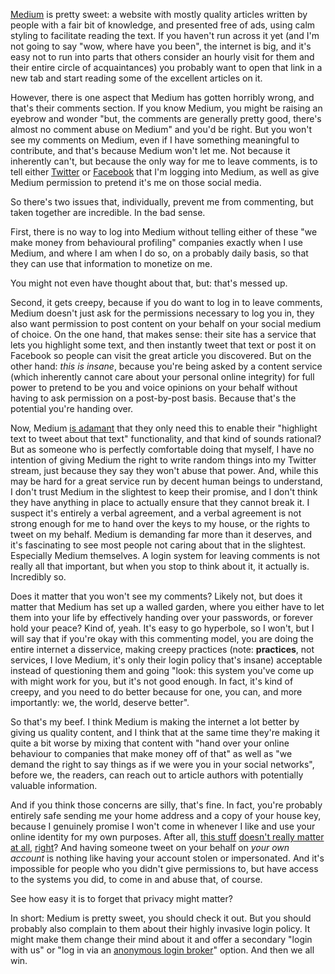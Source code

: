 [Medium](https://medium.com) is pretty sweet: a website with mostly quality articles written by people with a fair bit of knowledge, and presented free of ads, using calm styling to facilitate reading the text. If you haven't run across it yet (and I'm not going to say "wow, where have you been", the internet is big, and it's easy not to run into parts that others consider an hourly visit for them and their entire circle of acquaintances) you probably want to open that link in a new tab and start reading some of the excellent articles on it.

However, there is one aspect that Medium has gotten horribly wrong, and that's their comments section. If you know Medium, you might be raising an eyebrow and wonder "but, the comments are generally pretty good, there's almost no comment abuse on Medium" and you'd be right. But you won't see my comments on Medium, even if I have something meaningful to contribute, and that's because Medium won't let me. Not because it inherently can't, but because the only way for me to leave comments, is to tell either [Twitter](https://twitter.com) or [Facebook](https://www.facebook.com) that I'm logging into Medium, as well as give Medium permission to pretend it's me on those social media.

So there's two issues that, individually, prevent me from commenting, but taken together are incredible. In the bad sense.

First, there is no way to log into Medium without telling either of these "we make money from behavioural profiling" companies exactly when I use Medium, and where I am when I do so, on a probably daily basis, so that they can use that information to monetize on me.

You might not even have thought about that, but: that's messed up.

Second, it gets creepy, because if you do want to log in to leave comments, Medium doesn't just ask for the permissions necessary to log you in, they also want permission to post content on your behalf on your social medium of choice. On the one hand, that makes sense: their site has a service that lets you highlight some text, and then instantly tweet that text or post it on Facebook so people can visit the great article you discovered. But on the other hand: *this is insane*, because you're being asked by a content service (which inherently cannot care about your personal online integrity) for full power to pretend to be you and voice opinions on your behalf without having to ask permission on a post-by-post basis. Because that's the potential you're handing over.

Now, Medium [is adamant](https://twitter.com/TheRealPomax/status/559763695480229888) that they only need this to enable their "highlight text to tweet about that text" functionality, and that kind of sounds rational? But as someone who is perfectly comfortable doing that myself, I have no intention of giving Medium the right to write random things into my Twitter stream, just because they say they won't abuse that power. And, while this may be hard for a great service run by decent human beings to understand, I don't trust Medium in the slightest to keep their promise, and I don't think they have anything in place to actually ensure that they cannot break it. I suspect it's entirely a verbal agreement, and a verbal agreement is not strong enough for me to hand over the keys to my house, or the rights to tweet on my behalf. Medium is demanding far more than it deserves, and it's fascinating to see most people not caring about that in the slightest. Especially Medium themselves. A login system for leaving comments is not really all that important, but when you stop to think about it, it actually is. Incredibly so.

Does it matter that you won't see my comments? Likely not, but does it matter that Medium has set up a walled garden, where you either have to let them into your life by effectively handing over your passwords, or forever hold your peace? Kind of, yeah. It's easy to go hyperbole, so I won't, but I will say that if you're okay with this commenting model, you are doing the entire internet a disservice, making creepy practices (note: **practices**, not services, I love Medium, it's only their login policy that's insane) acceptable instead of questioning them and going "look: this system you've come up with might work for you, but it's not good enough. In fact, it's kind of creepy, and you need to do better because for one, you can, and more importantly: we, the world, deserve better".

So that's my beef. I think Medium is making the internet a lot better by giving us quality content, and I think that at the same time they're making it quite a bit worse by mixing that content with "hand over your online behaviour to companies that make money off of that" as well as "we demand the right to say things as if we were you in your social networks", before we, the readers, can reach out to article authors with potentially valuable information.

And if you think those concerns are silly, that's fine.  In fact, you're probably entirely safe sending me your home address and a copy of your house key, because I genuinely promise I won't come in whenever I like and use your online identity for my own purposes. After all, [this stuff](https://support.twitter.com/forms/impersonation) [doesn't really matter](http://www.datagenetics.com/blog/june42013) [at all](https://amyraineymcdm.wordpress.com/law-final-project/2-twitter-impersonation-cases), [right](http://www.theverge.com/2015/1/27/7921965/taylor-swifts-twitter-account-hacked)? And having someone tweet on your behalf on *your own account* is nothing like having your account stolen or impersonated. And it's impossible for people who you didn't give permissions to, but have access to the systems you did, to come in and abuse that, of course. 

See how easy it is to forget that privacy might matter?

In short: Medium is pretty sweet, you should check it out. But you should probably also complain to them about their highly invasive login policy. It might make them change their mind about it and offer a secondary "login with us" or "log in via an [anonymous login broker](https://www.mozilla.org/en-US/persona)" option. And then we all win.